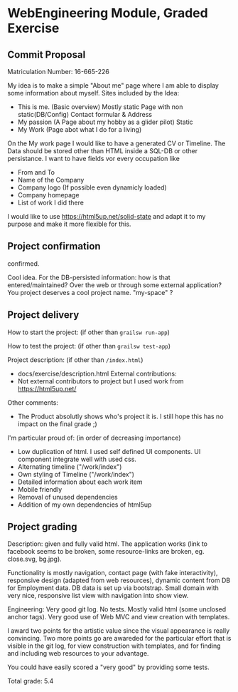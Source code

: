 # WebEngineering Module, Graded Exercise

## Commit Proposal

Matriculation Number: 16-665-226

My idea is to make a simple "About me" page where I am able to display some information about myself. 
Sites included by the Idea:
  - This is me. (Basic overview) Mostly static Page with non static(DB/Config) Contact formular & Address
  - My passion (A Page about my hobby as a glider pilot) Static 
  - My Work (Page abot what I do for a living)

On the My work page I would like to have a generated CV or Timeline. The Data should be stored other than HTML inside a SQL-DB or other persistance. 
I want to have fields vor every occupation like
  - From and To
  - Name of the Company
  - Company logo (If possible even dynamicly loaded)
  - Company homepage
  - List of work I did there
  
I would like to use https://html5up.net/solid-state and adapt it to my purpose and make it more flexible for this.

## Project confirmation

confirmed.

Cool idea.
For the DB-persisted information: how is that entered/maintained? Over the web or through some external application?
You project deserves a cool project name. "my-space" ?


## Project delivery <to be filled by student>

How to start the project: (if other than `grailsw run-app`)

How to test the project:  (if other than `grailsw test-app`)

Project description:      (if other than `/index.html`)
 - docs/exercise/description.html
External contributions:
 - Not external contributors to project but I used work from https://html5up.net/
 
Other comments: 
 - The Product absolutly shows who's project it is. I still hope this has no impact on the final grade ;)
 
I'm particular proud of: (in order of decreasing importance)
- Low duplication of html. I used self defined UI components. UI component integrate well with used css.
- Alternating timeline ("/work/index")
- Own styling of Timeline ("/work/index")
- Detailed information about each work item
- Mobile friendly
- Removal of unused dependencies
- Addition of my own dependencies of html5up


## Project grading 

Description: given and fully valid html.
The application works (link to facebook seems to be broken, some resource-links are broken, eg.
close.svg, bg.jpg).

Functionality is mostly navigation, contact page (with fake interactivity), 
responsive design (adapted from web resources), dynamic content from DB for Employment data.
DB data is set up via bootstrap. Small domain with very nice, responsive list view with 
navigation into show view.

Engineering:
Very good git log. No tests. Mostly valid html (some unclosed anchor tags).
Very good use of Web MVC and view creation with templates.

I award two points for the artistic value since the visual appearance is really convincing.
Two more points go are awareded for the particular effort that is visible in the
git log, for view construction with templates, and for finding and including web resources
to your advantage.

You could have easily scored a "very good" by providing some tests.

Total grade: 5.4

